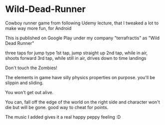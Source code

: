 # Wild-Dead-Runner
Cowboy runner game from following Udemy lecture, that I tweaked a lot to make way more fun, for Android

This is published on Google Play under my company "terrafractis" as "Wild Dead Runner"

three taps for jump type
1st tap, jump straight up
2nd tap, while in air, shoots forward
3rd tap, while still in air, drives down to time landings

Don't touch the Zombies!

The elements in game have silly physics properties on purpose.  you'll be slippin and sliding.  

You won't get out alive.

You can, fall off the edge of the world on the right side and character won't die but will be gone. good way to cheat for points.

The music I added gives it a real happy peppy feeling :D
